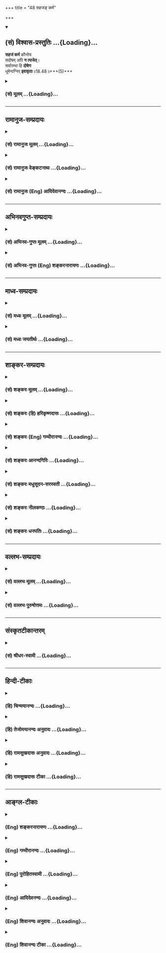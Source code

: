 +++
title = "48 सहजङ् कर्म"

+++
<div class="js_include" newlevelforh1="2" title="(सं) विश्वास-प्रस्तुतिः" unfilled url="/purANam_vaiShNavam/mahAbhAratam/06-bhIShma-parva/03-bhagavad-gItA-parva/saMskRtam/vishvAsa-prastutiH/18_moxa-saMnyAsa-yogaH/48_sahaja~N_karma.md">
<details open><summary><h2>(सं) विश्वास-प्रस्तुतिः ...{Loading}...</h2></summary>

**सहजं कर्म** कौन्तेय  
सदोषम् अपि **न त्यजेत्**।  
सर्वारम्भा हि **दोषेण**  
धूमेनाग्निर् **इवावृताः**॥18.48॥+++(5)+++
</details>
</div>
<div class="js_include collapsed" newlevelforh1="3" title="(सं) मूलम्" unfilled url="/purANam_vaiShNavam/mahAbhAratam/06-bhIShma-parva/03-bhagavad-gItA-parva/saMskRtam/mUlam/18_moxa-saMnyAsa-yogaH/48_sahaja~N_karma.md">
<details><summary><h3>(सं) मूलम् ...{Loading}...</h3></summary>

सहजं कर्म कौन्तेय सदोषमपि न त्यजेत्।  
सर्वारम्भा हि दोषेण धूमेनाग्निरिवावृताः।।18.48।।
</details>
</div>


_________________
## रामानुज-सम्प्रदायः
<div class="js_include collapsed" newlevelforh1="3" title="(सं) रामानुजः मूलम्" unfilled url="/purANam_vaiShNavam/mahAbhAratam/06-bhIShma-parva/03-bhagavad-gItA-parva/saMskRtam/rAmAnujaH/mUlam/18_moxa-saMnyAsa-yogaH/48_sahaja~N_karma.md">
<details><summary><h3>(सं) रामानुजः मूलम् ...{Loading}...</h3></summary>

।।18.48।। अतः सहजत्वेन सुकरम् अप्रमादं च **कर्म सदोषं** सदुःखम् **अपि न
त्यजेत्।** ज्ञानयोगयोग्यः अपि कर्मयोगम् एव कुर्वीत इत्यर्थः।
**सर्वारम्भाः** कर्मारम्भा ज्ञानारम्भाः च **हि दोषेण** दुःखेन **धूमेन
अग्निः इव आवृताः।** इयान् तु विशेषः कर्मयोगः सुकरः अप्रमादः च; ज्ञानयोगः
तद्विपरीतः इति।

</details>
</div>
<div class="js_include collapsed" newlevelforh1="3" title="(सं) रामानुजः वेङ्कटनाथः" unfilled url="/purANam_vaiShNavam/mahAbhAratam/06-bhIShma-parva/03-bhagavad-gItA-parva/saMskRtam/rAmAnujaH/venkaTanAthaH/18_moxa-saMnyAsa-yogaH/48_sahaja~N_karma.md">
<details><summary><h3>(सं) रामानुजः वेङ्कटनाथः ...{Loading}...</h3></summary>

  
  
।।18.48।। सहजत्वेन वासनानियतत्वादित्यर्थः। ततः कथं त्याज्यत्वाभावः
इत्यत्राऽऽहसुकरमिति। दोषशब्देन पापविवक्षा न युक्ता; विहिते तदयोगात् तथा
चन त्यजेत् इति न युक्तं; पापांशस्य सर्वैः परित्याज्यत्वात् अतः
कायक्लेशादिमात्रगर्भत्वमिह सदोषत्वमित्युच्यते। तावन्मात्रेऽप्यलसानां
त्याज्यताबुद्धिः स्यादित्यभिप्रायेणाऽऽहसदुःखमपीति। एतेन
कापिलमतान्वारोहेणसदोषमपि इत्यनुवाद इति व्याख्यान्तरं निरस्तम्। मुमुक्षोः
कथं शास्त्रीये श्रेयस्त्वेन चोक्ते क्षुद्रक्लेशासहत्वेन त्याज्यताबुद्धिः
अतः प्रसङ्गाभावात् प्रतिषेधो न युक्त इत्यत्राऽऽह -- ज्ञानयोगयोग्योऽपीति।
अपिशब्दोऽन्यस्य कैमुत्यज्ञापनार्थः। अक्लेशोपायदर्शने
स्वाधिकारमप्रतिसन्धाय तत्र प्रवृत्तिः स्यादिति ततो नियम्यत इत्यर्थः।
सदुःखत्वनिर्दुःखत्वलक्षणवैषम्यमन्वारुह्याप्रमादत्वादिभिर्नियम उक्तः। अथ
सदुःखत्वमपि द्वयोः समानमित्युच्यतेसर्वारम्भा हि इत्यर्धेन। कर्मारम्भाः
ज्ञानारम्भाश्चेत्यनेन सर्वशब्दस्यात्र
प्रकृतशास्त्रीयकात्स्न्र्यपरत्वमाह। दुःखसाम्ये सति किमन्यतरनियमेन कथं च
न तत्तस्य हेतुः इत्यत्राऽऽह -- इयानिति। कर्मारम्भेषु कायक्लेशमात्रं;
ज्ञानारम्भेषु त्वत्यासन्नत्वेऽपि कफोणिगूढायमानप्रत्यग्विषयान्वेषणेन
इन्द्रियमनोनियमनप्रयासो दुःखात्मक इति भावः।  
  

</details>
</div>
<div class="js_include collapsed" newlevelforh1="3" title="(सं) रामानुजः (Eng) आदिदेवानन्दः" unfilled url="/purANam_vaiShNavam/mahAbhAratam/06-bhIShma-parva/03-bhagavad-gItA-parva/saMskRtam/rAmAnujaH/english/AdidevAnandaH/18_moxa-saMnyAsa-yogaH/48_sahaja~N_karma.md">
<details><summary><h3>(सं) रामानुजः (Eng) आदिदेवानन्दः ...{Loading}...</h3></summary>

18.48 So, one should not relinish one's works, understanding that they
are natural, are easy to perform and not liable to negligence. Such
thoughts coupled with the idea that there are imperfections in them
should not lead you to abandon them. The meaning is that though one is
fit for Jnana Yoga, one should perform Karma Yoga only. All enterprises,
be they of Karma or Jnana, are indeed enveloped by imperfections, by
pain, as fire by smoke. But still there is this difference: Karma Yoga
is easy and does not involve negligence, but Jnana Yoga is contrary to
this.

</details>
</div>


_________________
## अभिनवगुप्त-सम्प्रदायः
<div class="js_include collapsed" newlevelforh1="3" title="(सं) अभिनव-गुप्तः मूलम्" unfilled url="/purANam_vaiShNavam/mahAbhAratam/06-bhIShma-parva/03-bhagavad-gItA-parva/saMskRtam/abhinava-guptaH/mUlam/18_moxa-saMnyAsa-yogaH/48_sahaja~N_karma.md">
<details><summary><h3>(सं) अभिनव-गुप्तः मूलम् ...{Loading}...</h3></summary>

।।18.41 -- 18.60।। एवमियता षण्णां प्रत्येकं त्रिस्वरूपत्वं धृत्यादीनां च
प्रतिपादितम्। तन्मध्यात् सात्त्विके राशौ वर्तमानो दैवीं संपदं प्राप्त इह
ज्ञाने योग्यः; त्वं च तथाविधः इत्यर्जुनः प्रोत्साहितः। अधुना तु इदमुच्यते
-- यदि तावदनया ज्ञानबुद्ध्या कर्मणि भवान् प्रवर्तते तदा
स्वधर्मप्रवृत्त्या विज्ञानपूततया च न कर्मसंबन्धस्तव। अथैतन्नानुमन्यसे;
तदवश्यं तव प्रवृत्त्या तावत् भाव्यम् जातेरेव तथाभावे स्थितत्वात्। यतः
सर्वः स्वभावनियतः +++(S;;N स्वस्वभावनियतः )+++ कुतश्चिद्दोषात्
तिरोहिततत्स्वभावः +++(S;;N -- हिततत्तत्स्वभावः )+++ कंचित्कालं भूत्वापि;
तत्तिरोधायकविगमे स्वभावं व्यक्त्यापन्नं लभत एव। तथाहि एवंविधो वर्णनां
स्वभावः। एवमवश्यंभाविन्यां प्रवृत्तौ ततः फलविभागिता भवेत्।। तदाह --
ब्राह्मणेत्यादि अवशोऽपि तत् इत्यन्तम्। ब्राह्मणादीनां
कर्मप्रविभागनिरूपणस्य स्वभावोऽश्यं नातिक्रामति,+++(S; ; N omit न and read
अतिक्रामति )+++ इति क्षत्रियस्वभावस्य भवतोऽनिच्छतोऽपि प्रकृतिः स्वभावाख्या
नियोक्तृताम् अव्यभिचारेण भजते। केवलं तया नियुक्तस्य पुण्यपापसंबन्धः। अतः
मदभिहितविज्ञानप्रमाणपुरःसरीकारेण कर्माण्यनुतिष्ठ। तथा सति बन्धो
निवर्त्स्यति। इत्यस्यार्थस्य परिकरघटनतात्पर्यं +++(S; ; N -- करबन्धघटन --
)+++ महावाक्यार्थस्य। अवान्तरवाक्यानां स्पष्टा ( ष्टोऽ ) र्थः। समासेन +++(S
omits समासेन )+++ ( श्लो. 50 ) संक्षेपेण। ज्ञानस्य; प्रागुक्तस्य। निष्ठां (
ष्ठा ) वाग्जालपरिहारेण निश्चितामाह। बुद्ध्या विशुद्धया इत्यादि सर्वमेतत्
व्याख्यातप्रायमिति न पुनरायस्यते,+++(N -- रारभ्यते )+++।

</details>
</div>
<div class="js_include collapsed" newlevelforh1="3" title="(सं) अभिनव-गुप्तः (Eng) शङ्करनारायणः" unfilled url="/purANam_vaiShNavam/mahAbhAratam/06-bhIShma-parva/03-bhagavad-gItA-parva/saMskRtam/abhinava-guptaH/english/shankaranArAyaNaH/18_moxa-saMnyAsa-yogaH/48_sahaja~N_karma.md">
<details><summary><h3>(सं) अभिनव-गुप्तः (Eng) शङ्करनारायणः ...{Loading}...</h3></summary>

18.48 See Comment under 18.60

</details>
</div>


_________________
## माध्व-सम्प्रदायः
<div class="js_include collapsed" newlevelforh1="3" title="(सं) मध्वः मूलम्" unfilled url="/purANam_vaiShNavam/mahAbhAratam/06-bhIShma-parva/03-bhagavad-gItA-parva/saMskRtam/madhvaH/mUlam/18_moxa-saMnyAsa-yogaH/48_sahaja~N_karma.md">
<details><summary><h3>(सं) मध्वः मूलम् ...{Loading}...</h3></summary>

।।18.48।। Sri Madhvacharya did not comment on this sloka.,

</details>
</div>
<div class="js_include collapsed" newlevelforh1="3" title="(सं) मध्वः जयतीर्थः" unfilled url="/purANam_vaiShNavam/mahAbhAratam/06-bhIShma-parva/03-bhagavad-gItA-parva/saMskRtam/madhvaH/jayatIrthaH/18_moxa-saMnyAsa-yogaH/48_sahaja~N_karma.md">
<details><summary><h3>(सं) मध्वः जयतीर्थः ...{Loading}...</h3></summary>

।।18.48।। Sri Jayatirtha did not comment on this sloka.

</details>
</div>


_________________
## शाङ्कर-सम्प्रदायः
<div class="js_include collapsed" newlevelforh1="3" title="(सं) शङ्करः मूलम्" unfilled url="/purANam_vaiShNavam/mahAbhAratam/06-bhIShma-parva/03-bhagavad-gItA-parva/saMskRtam/shankaraH/mUlam/18_moxa-saMnyAsa-yogaH/48_sahaja~N_karma.md">
<details><summary><h3>(सं) शङ्करः मूलम् ...{Loading}...</h3></summary>

।।18.48।। --,**सहजं** सह जन्मनैव उत्पन्नम्। किं तत् **कर्म कौन्तेय
सदोषमपि** त्रिगुणात्मकत्वात् **न त्यजेत्। सर्वारम्भाः** आरभ्यन्त इति
आरम्भाः; सर्वकर्माणि इत्येतत् प्रकरणात् ये केचित् आरम्भाः स्वधर्माः
परधर्माश्च; ते सर्वे **हि** यस्मात् -- त्रिगुणात्मकत्वम् अत्र हेतुः --
त्रिगुणात्मकत्वात् **दोषेण धूमेन** सहजेन **अग्निरिव; आवृताः।** सहजस्य
कर्मणः स्वधर्माख्यस्य परित्यागेन परधर्मानुष्ठानेऽपि दोषात् नैव मुच्यते
भयावहश्च परधर्मः। न च शक्यते अशेषतः त्यक्तुम् अज्ञेन कर्म यतः; तस्मात् न
त्यजेत् इत्यर्थः।। किम् अशेषतः त्यक्तुम् अशक्यं कर्म इति न त्यजेत् किं वा
सहजस्य कर्मणः त्यागे दोषो भवतीति किं च अतः यदि तावत् अशेषतः त्यक्तुम्
अशक्यम् इति न त्याज्यं सहजं कर्म; एवं तर्हि अशेषतः त्यागे गुण एव
स्यादिति सिद्धं भवति। सत्यम् एवम् अशेषतः त्याग एव न उपपद्यते इति चेत्;
किं नित्यप्रचलितात्मकः पुरुषः; यथा साङ्ख्यानां गुणाः किं वा क्रियैव
कारकम्; यथा बौद्धानां स्कन्धाः क्षणप्रध्वंसिनः उभयथापि कर्मणः अशेषतः
त्यागः न संभवति। अथ तृतीयोऽपि पक्षः -- यदा करोति तदा सक्रियं वस्तु। यदा
न करोति; तदा निष्क्रियं तदेव। तत्र एवं सति शक्यं कर्म अशेषतः त्यक्तुम्।
अयं तु अस्मिन् तृतीये पक्षे विशेषः -- न नित्यप्रचलितं वस्तु; नापि
क्रियैव कारकम्। किं तर्हि व्यवस्थिते द्रव्ये अविद्यमाना क्रिया
उत्पद्यते; विद्यमाना च विनश्यति। शुद्धं तत् द्रव्यं शक्तिमत् अवतिष्ठते।
इति एवम् आहुः काणादाः। तदेव च कारकम् इति। अस्मिन् पक्षे को दोषः इति।
अयमेव तु दोषः -- यतस्तु अभागवतं मतम् इदम्। कथं ज्ञायते यतः आह भगवान्
नासतो विद्यते भावः (गीता 2।16) इत्यादि। काणादानां हि असतः भावः; सतश्च
अभावः; इति इदं मतम् अभागवतम्। अभागवतमपि न्यायवच्चेत् को दोषः इति चेत्;
उच्यते -- दोषवत्तु इदम्; सर्वप्रमाणविरोधात्। कथम् यदि तावत् द्व्यणुकादि
द्रव्यं प्राक् उत्पत्तेः अत्यन्तमेव असत्; उत्पन्नं च स्थितं कञ्चित् कालं
पुनः अत्यन्तमेव असत्त्वम् आपद्यते; तथा च सति असदेव सत् जायते; सदेव
असत्त्वम्; आपद्यते; अभावः भावो भवति; भावश्च अभावो भवति तत्र अभावः
जायमानः प्राक् उत्पत्तेः शशविषाणकल्पः समवाय्यसमवायिनिमित्ताख्यं कारणम्
अपेक्ष्य जायते इति। न च एवम्; अभावः उत्पद्यते; कारणं च अपेक्षते इति
शक्यं वक्तुम्; असतां शशविषाणादीनाम् अदर्शनात्। भावात्मकाश्चेत् घटादयः
उत्पद्यमानाः; किञ्चित् अभिव्यक्तिमात्रेकारणम् अपेक्ष्य उत्पद्यन्ते इति
शक्यं प्रतिपत्तुम्। किं च; असतश्च सतश्च सद्भावे असद्भावे न क्वचित्
प्रमाणप्रमेयव्यवहारेषु विश्वासः कस्यचित् स्यात्; सत् सदेव असत् असदेव इति
निश्चयानुपपत्तेः। किं च; उत्पद्यते इति द्व्यणुकादेः द्रव्यस्य
स्वकारणसत्तासंबन्धम् आहुः। प्राक् उत्पत्तेश्च असत्; पश्चात्
कारणव्यापारम् अपेक्ष्य स्वकारणैः परमाणुभिः सत्तया च समवायलक्षणेन
संबन्धेन संबध्यते। संबद्धं सत् कारणसमवेतं सत् भवति। तत्र वक्तव्यं कथम्
असतः स्वं कारणं भवेत् संबन्धो वा केनचित् स्यात् न हि वन्ध्यापुत्रस्य
स्वं कारणं संबन्धो वा केनचित् प्रमाणतः कल्पयितुं शक्यते।। ननु नैवं
वैशेषिकैः अभावस्य संबन्धः कल्प्यते। द्व्यणुकादीनां हि द्रव्याणां
स्वकारणसमवायलक्षणः संबन्धः सतामेव उच्यते इति। न संबन्धात् प्राक्
सत्त्वानभ्युपगमात्। न हि वैशेषिकैः कुलालदण्डचक्रादिव्यापारात् प्राक्
घटादीनाम् अस्तित्वम् इष्यते। न च मृद एव घटाद्याकारप्राप्तिम् इच्छन्ति।
ततश्च असत एव संबन्धः पारिशेष्यात् इष्टो भवति।। ननु असतोऽपि समवायलक्षणः
संबन्धः न विरुद्धः। न वन्ध्यापुत्रादीनाम् अदर्शनात्। घटादेरेव
प्रागभावस्य स्वकारणसंबन्धो भवति न वन्ध्यापुत्रादेः; अभावस्य तुल्यत्वेऽपि
इति विशेषः अभावस्य वक्तव्यः। एकस्य अभावः; द्वयोः अभावः; सर्वस्य अभावः;
प्रागभावः; प्रध्वंसाभावः; इतरेतराभावः; अत्यन्ताभावः इति लक्षणतो न
केनचित् विशेषो दर्शयितुं शक्यः। असति च विशेषे घटस्य प्रागभावः एव
कुलालदिभिः घटभावम् आपद्यते संबध्यते च भावेन कपालाख्येन; संबद्धश्च
सर्वव्यवहारयोग्यश्च भवति; न तु घटस्यैव प्रध्वंसाभावः अभावत्वे सत्यपि;
इति प्रध्वंसाद्यभावानां न क्वचित् व्यवहारयोग्यत्वम्; प्रागभावस्यैव
द्व्यणुकादिद्रव्याख्यस्य उत्पत्त्यादिव्यवहारार्हत्वम्; इत्येतत्
असमञ्जसम् अभावत्वाविशेषात् अत्यन्तप्रध्वंसाभावयोरिव।। ननु नैव अस्माभिः
प्रागभावस्य भावापत्तिः उच्यते। भावस्यैव तर्हि भावापत्तिः यथा घटस्य
घटापत्तिः; पटस्य वा पटापत्तिः। एतदपि अभावस्य भावापत्तिवदेव
प्रमाणविरुद्धम्। साङ्ख्यस्यापि यः परिणामपक्षः सोऽपि
अपूर्वधर्मोत्पत्तिविनाशाङ्गीकरणात् वैशेषिकपक्षात् न विशिष्यते।
अभिव्यक्तितिरोभावाङ्गीकरणेऽपि अभिव्यक्तितिरोभावयोः
विद्यमानत्वाविद्यमानत्वनिरूपणे पूर्ववदेव प्रमाणविरोधः। एतेन कारणस्यैव
संस्थानम् उत्पत्त्यादि इत्येतदपि प्रत्युक्तम्।।  
  
पारिशेष्यात् सत् एकमेव वस्तु अविद्यया उत्पत्तिविनाशादिधर्मैः अनेकधा
नटवत् विकल्प्यते इति। इदं भागवतं मतम् उक्तम् नासतो विद्यते भावः (गीता
3।16) इत्यस्मिन् श्लोके; सत्प्रत्ययस्य अव्यभिचारात्; व्यभिचाराच्च
इतरेषामिति।।  
  
कथं तर्हि आत्मनः अविक्रियत्वे अशेषतः कर्मणः त्यागः न उपपद्यते इति यदि
वस्तुभूताः गुणाः; यदि वा अविद्याकल्पिताः; तद्धर्मः कर्म; तदा आत्मनि
अविद्याध्यारोपितमेव इति अविद्वान् न हि कश्चित् क्षणमपि अशेषतः त्यक्तुं
शक्नोति इति उक्तम्। विद्वांस्तु पुनः विद्यया अविद्यायां निवृत्तायां
शक्नोत्येव अशेषतः कर्म परित्यक्तुम्; अविद्याध्यारोपितस्य शेषानुपपत्तेः।
न हि तैमिरिकदृष्ट्या अध्यारोपितस्य द्विचन्द्रादेः तिमिरापगमेऽपि शेषः
अवतिष्ठते। एवं च सति इदं वचनम् उपपन्नम् सर्वकर्माणि मनसा (गीता 5।13)
इत्यादि; स्वे स्वे कर्मण्यभिरतः संसिद्धिं लभते नरः (गीता 18।45)
स्वकर्मणा तमभ्यर्च्य सिद्धिं विन्दति मानवः (गीता 18।46) इति च।। या कर्मजा
सिद्धिः उक्ता ज्ञाननिष्ठायोग्यतालक्षणा; तस्याः फलभूता नैष्कर्म्यसिद्धिः
ज्ञाननिष्ठालक्षणा च वक्तव्येति श्लोकः आरभ्यते --,

</details>
</div>
<div class="js_include collapsed" newlevelforh1="3" title="(सं) शङ्करः (हि) हरिकृष्णदासः" unfilled url="/purANam_vaiShNavam/mahAbhAratam/06-bhIShma-parva/03-bhagavad-gItA-parva/saMskRtam/shankaraH/hindI/harikRShNadAsaH/18_moxa-saMnyAsa-yogaH/48_sahaja~N_karma.md">
<details><summary><h3>(सं) शङ्करः (हि) हरिकृष्णदासः ...{Loading}...</h3></summary>

।।18.48।। उपर्युक्त श्लोकमें यह बात कही कि स्वभावनियत कर्मोंको करनेवाला
मनुष्य; विषमें जन्मे हुए कीड़ेकी भाँति पापको प्राप्त नहीं होता; तथा (
तीसरे अध्यायमें ) यह भी कहा है कि दूसरेका धर्म भयावह है और कोई भी
अज्ञानी बिना कर्म किये क्षणभर भी नहीं रह सकता। इसलिये --, जो जन्मके साथ
उत्पन्न हो उसका नाम सहज है। वह क्या है कर्म। हे कौन्तेय त्रिगुणमय होनेके
कारण जो दोषयुक्त है; ऐसे दोषयुक्त भी अपने सहजकर्मको नहीं छोड़ना चाहिये।
क्योंकि सभी आरम्भजो आरम्भ किये जाते हैं उनका नाम आरम्भ है; अतः यहाँ
प्रकरणके अनुसार सर्वारम्भका तात्पर्य समस्त कर्म है। सा स्वधर्म या
परधर्मरूप जो कुछ भी कर्म है; वे सभी तीनों गुणोंके कार्य हैं। अतः
त्रिगुणात्मक होनेके कारण; साथ जन्मे हुए धुएँसे अग्निकी भाँति दोषसे आवृत
हैं। अभिप्राय यह है कि स्वधर्म नामक सहजकर्मका परित्याग करनेसे और
परधर्मका ग्रहण करनेसे भी; दोषसे छुटकारा नहीं हो सकता और परधर्म भयावह भी
है तथा अज्ञानीद्वारा सम्पूर्ण कर्मोंका पूर्णतया त्याग होना सम्भव भी नहीं
है सुतरां सहजकर्मको नहीं छोड़ना चाहिये। ( यहाँ यह विचार करना चाहिये कि )
क्या कर्मोंका अशेषतः त्याग होना असम्भव है; इसलिये उनका त्याग नहीं करना
चाहिये; अथवा सहज कर्मका त्याग करनेमें दोष है इसलिये पू₀ -- इसमें क्या
सिद्ध होगा उ₀ -- यदि यह बात हो कि अशेषतः त्याग होना अशक्य है; इसलिये
सहजकर्मोंका त्याग नहीं करना चाहिये; तब तो यही सिद्ध होगा कि कर्मोंका
अशेषतः त्याग करनेमें गुण ही है। पू₀ -- यह ठीक है; परंतु यदि कर्मोंका
पूर्णतया त्याग हो ही नहीं सकता ( तो फिर गुणदोषकी बात ही क्या है ) उ₀ --
तो क्या साङ्ख्यवादियोंके गुणोंकी भाँति आत्मा सदा चलनस्वभाववाला है अथवा
बौद्धमतावलम्बियोंके प्रतिक्षणमें नष्ट होनेवाले ( रूप; वेदना; विज्ञान;
संज्ञा और संस्काररूप ) पञ्च स्कन्धोंकी भाँति क्रिया ही कारक है इन दोनों
ही प्रकारोंसे कर्मोंका अशेषतः त्याग नहीं हो सकता। हाँ; तीसरा एक पक्ष और
भी है कि जब आत्मा कर्म करता है तब तो वह सक्रिय होता है और जब कर्म नहीं
करता; तब वही निष्क्रिय होता है; ऐसा मान लेनेसे कर्मोंका अशेषतः त्याग भी
हो सकता है। इस तीसरे पक्षमें यह विशेषता है; कि न तो आत्मा नित्य
चलनस्वभाववाला माना गया है; और न क्रियाको ही कारक माना गया है; तो फिर
क्या है; कि अपने स्वरूपमें स्थित द्रव्यमें ही अविद्यमान क्रिया उत्पन्न
हो जाती है और विद्यमान क्रियाका नाश हो जाता है शुद्ध द्रव्य; क्रियाकी
शक्तिसे युक्त होकर स्थित रहता है और वही कारक है। इस प्रकार
वैशेषिकमतावलम्बी कहते हैं। पू₀ -- इस पक्षमें क्या दोष है उ₀ -- इसमें
प्रधान दोष तो यही है कि यह मत भगवान्को मान्य नहीं है। पू₀ -- यह कैसे
जाना जाता है। उ₀ -- इसीलिये कि भगवान् तो असत् वस्तुका कभी भाव नहीं होता
इत्यादि वचन कहते हैं और वैशेषिकमतवादी असत्का भाव और सत्का अभाव मानते
हैं। पू₀ -- भगवान्का मत न होनेपर भी यदि न्याययुक्त हो तो इसमें क्या दोष
है उ₀ -- बतलाते हैं ( सुनो ) सब प्रमाणोंसे इस मतका विरोध होनेके कारण भी
यह मत दोषयुक्त है। पू₀ -- किस प्रकार उ₀ -- यदि यह माना जाय कि द्व्यणुक
आदि द्रव्य उत्पत्तिसे पहले अत्यन्त असत् हुए ही उत्पन्न हो जाते हैं और
किञ्चित् काल स्थित रहकर फिर अत्यन्त ही असत् भावको प्राप्त हो जाते हैं;
तब तो यही मानना हुआ कि असत् ही सत् हो जाता है अर्थात् अभाव भाव हो जाता
है और भाव अभाव हो जाता है। अर्थात् ( यह मानना हुआ कि ) उत्पन्न होनेवाला
अभाव; उत्पत्तिसे पहले शश -- श्रृङ्गकी भाँति सर्वथा असत् होता हुआ ही;
समवायि; असमवायि और निमित्त नामक तीन कारणोंकी सहायतासे उत्पन्न होता है।
परंतु अभाव इस प्रकार उत्पन्न होता है अथवा कारणकी अपेक्षा रखता है -- यह
कहना नहीं बनता क्योंकि खरगोशके सींग आदि असत् वस्तुओंमें ऐसा नहीं देखा
जाता। हाँ; यदि यह माना जाय कि उत्पन्न होनेवाले घटादि भावरूप हैं और वे
अभिव्यक्तिके किसी कारणकी सहायतासे उत्पन्न होते हैं; तो यह माना जा सकता
है। तथा असत्का सत् और सत्का असत् होना मान लेनेपर तो किसीका
प्रमाणप्रमेयव्यवहारमें कहीं विश्वास ही नहीं रहेगा क्योंकि ऐसा मान लेनेसे
फिर यह निश्चय नहीं होगा कि सत् सत् ही है और असत् असत् ही है। इसके सिवा
वे उत्पन्न होता है इस वाक्यसे द्व्यणुक आदि द्रव्यका अपने कारण और सत्तासे
सम्बन्ध होना बतलाते हैं अर्थात् उत्पत्तिसे पहले कार्य असत् होता है; फिर
अपने कारणके व्यापारकी अपेक्षासे,( सहायतासे ) अपने कारणरूप परमाणुओंसे और
सत्तासे समवायरूप सम्बन्धके द्वारा संगठित हो जाता है और संगठित होकर
कारणसे मिलकर सत् हो जाता है। इसपर उनको बतलाना चाहिये कि असत्का कारण सत्
कैसे हो सकता है और असत्का किसीके साथ सम्बन्ध भी कैसे हो सकता है क्योंकि
वन्ध्यापुत्रकी सत्ता; उसका किसी सत् पदार्थके साथ सम्बन्ध अथवा उसका कारण;
किसीके भी द्वारा प्रमाणपूर्वक सिद्ध नहीं किया जा सकता। पू₀ --
वैशेषिकमतवादी अभावका सम्बन्ध नहीं मानते। वे तो भावरूप द्व्यणुक आदि
द्रव्योंका ही अपने कारणके साथ समवायरूप सम्बन्ध बतलाते हैं। उ₀ -- यह बात
नहीं है क्योंकि ( उनके मतमें ) कार्यकारणका सम्बन्ध होनेसे पहले कार्यकी
सत्ता नहीं मानी गयी। अर्थात् वैशेषिकमतावलम्बी कुम्हार और दण्डचक्र आदिकी
क्रिया आरम्भ होनेसे पहले घट आदिका अस्तित्व नहीं मानते और यह भी नहीं
मानते कि मिट्टीको ही घटादिके आकारकी प्राप्ति हुई है। इसलिये अन्तमें
असत्का ही सम्बन्ध मानना सिद्ध होता है। पू₀ -- असत्का भी समवायरूप सम्बन्ध
होना विरुद्ध नहीं है। उ₀ -- यह कहना ठीक नहीं क्योंकि वन्ध्यापुत्र आदिका
किसीके साथ सम्बन्ध नहीं देखा जाता। अभावकी समानता होनेपर भी यदि कहो कि
घटादिके प्रागभावका ही अपने कारणके साथ सम्बन्ध होता है; वन्ध्यापुत्रादिके
अभावका नहीं; तो इनके अभावोंका भेद बतलाना चाहिये। एकका अभाव; दोका अभाव;
सबका अभाव; प्रागभाव; प्रध्वंसाभाव; अन्योन्याभाव; अत्यन्ताभाव इन
लक्षणोंसे कोई भी अभावकी विशेषता नहीं दिखला सकता। फिर किसी प्रकारकी
विशेषता न होते हुए भी यह कहना कि घटका प्रागभाव ही कुम्हार आदिके द्वारा
घटभावको प्राप्त होता है तथा उसका कपालनामक अपने कारणरूप भावसे सम्बन्ध
होता है और वह सब व्यवहारके योग्य भी होता है। परंतु उसी घटका जो
प्रध्वंसाभाव है; वह अभावत्वमें समान होनेपर भी सम्बन्धित नहीं होता। इस
तरह प्रध्वंसादि अभावोंको किसी भी अवस्थामें व्यवहारके योग्य न मानना और
केवल द्व्यणुक आदि द्रव्यनामक प्रागभावको ही उत्पत्ति आदि व्यवहारके योग्य
मानना; असमञ्जसरूप ही है क्योंकि अत्यन्ताभाव और प्रध्वंसाभावके समान ही
प्रागभावका भी अभावत्व है; उसमें कोई विशेषता नहीं है। पू₀ -- हमने
प्रागभावका भावरूप होना नहीं बतलाया है। उ₀ -- तब तो तुमने भावका ही भावरूप
हो जाना कहा है; जैसे घटका घटरूप हो जाना वस्त्रका वस्त्ररूप हो जाना परंतु
यह भी अभावके भावरूप होनेकी भाँति ही प्रमाणविरुद्ध है।
साङ्ख्यमतावलम्बियोंका जो परिणामवाद है; उसमें अपूर्व धर्मकी उत्पत्ति और
विनाश स्वीकार किया जानेके कारण; वह भी ( इस विषयमें ) वैशेषिकमतसे कुछ
विशेषता नहीं रखता। अभिव्यक्ति ( प्रकट होना ) और तिरोभाव ( छिप जाना )
स्वीकार करनेसे भी; अभिव्यक्ति और तिरोभावकी विद्यमानता और अविद्यमानताका
निरूपण करनेमें; पहलेकी भाँति ही प्रमाणसे विरोध होगा। इस विवेचनसे कारणका
कार्यरूपमें स्थित होना ही उत्पत्ति आदि हैं ऐसा निरूपण करनेवाले मतका भी
खण्डन हो जाता है। इन सब मतोंका खण्डन हो जानेपर अन्तमें यही सिद्ध होता है
कि एक ही सत्य तत्त्व ( आत्मा ) अविद्याद्वारा नटकी भाँति उत्पत्ति; विनाश
आदि धर्मोंसे अनेक रूपमें कल्पित होता है। यही भगवान्का अभिप्राय नासतो
विद्यते भावः इस श्लोकमें बतलाया गया है क्योंकि सत्प्रत्ययका व्यभिचार
नहीं होता और अन्य ( असत् ) प्रत्ययोंका व्यभिचार होता है ( अतः सत् ही
एकमात्र तत्त्व है )। पू₀ -- यदि ( भगवान्के मतमें ) आत्मा निर्विकार है तो
( वे ) यह कैसे कहते हैं कि अशेषतः कर्मोंका त्याग नहीं हो सकता उ₀ --
शरीरइन्द्रियादिरूप गुण चाहे सत्य वस्तु हों; चाहे अविद्याकल्पित हों; जब
कर्म उन्हींका धर्म है; तब आत्मामें तो वह अविद्याध्यारोपित ही है। इस कारण
कोई भी अज्ञानी अशेषतः कर्मोंका त्याग क्षणभर भी नहीं कर सकता यह कहा गया
है। परंतु विद्याद्वारा अविद्या निवृत्त हो जानेपर ज्ञानी तो कर्मोंका
अशेषतः त्याग कर ही सकता है क्योंकि अविद्या नष्ट होनेके उपरान्त;
अविद्यासे अध्यारोपित वस्तुका अंश बाकी नहीं रह सकता। ( यह प्रत्यक्ष ही है
कि ) तिमिररोगसे विकृत हुई दृष्टिद्वारा अध्यारोपित दो चन्द्रमा आदिका कुछ
भी अंश; तिमिररोग नष्ट हो जानेपर; शेष नहीं रहता। सुतरां सब कर्मोंको मनसे
छोड़कर इत्यादि कथन ठीक ही हैं। तथा अपनेअपने कर्मोंमें लगे हुए मनुष्य
संसिद्धिको प्राप्त होते हैं मनुष्य अपने कर्मोंसे उसकी पूजा करके सिद्धि
प्राप्त करता है -- ये कथन भी ठीक हैं।

</details>
</div>
<div class="js_include collapsed" newlevelforh1="3" title="(सं) शङ्करः (Eng) गम्भीरानन्दः" unfilled url="/purANam_vaiShNavam/mahAbhAratam/06-bhIShma-parva/03-bhagavad-gItA-parva/saMskRtam/shankaraH/english/gambhIrAnandaH/18_moxa-saMnyAsa-yogaH/48_sahaja~N_karma.md">
<details><summary><h3>(सं) शङ्करः (Eng) गम्भीरानन्दः ...{Loading}...</h3></summary>

18.48 Kaunteya, O son of Kunti; na tyajet, one should not give
up;-what;-the karma, duty; sahajam, to which one is born, which devolves
from the very birth; api, even though; it be sadosam, faulty, consisting
as it is of the three gunas. Hi, for; sarva-arambhah, all undertakings
(-whatever are begun are arambhah, i.e. 'all actions', according to the
context-), being constituted by the three gunas (-here, the fact of
being constituted by the three gunas is the cause-); are avrtah,
surrounded; dosena, with evil; iva, as;; agnih, fire; is dhumena, with
smoke, which comes into being concurrently. One does not get freed from
evil by giving up the duty to which one is born-called one's own duty-,
even though (he may be) fulfilling somody else's duty. Another's duty,
too, is fraught with fear. The meaning is: Since action cannot be
totally given up by an unelightened person, therefore he should not
relinish it. Opponent: Well, is it that one should not abandon action
because it cannot be given up completely, or is it because evil \[Evil
resulting from discarding daily obligatory duties.\] follows from the
giving up of the duty to which one is born; Counter-objection: What
follows from this; Opponent: If it be that the duty to which one is born
should not be renounced because it is impossible to relinish it totally,
then the conclusion that can be arrived at is that complete renunciation
(of duty) is surely meritorious! Counter-objection: Truly so. But, may
it not be that total relinishment is itself an impossibility; Is a
person ever-changeful like the gunas of the Sankhyas, or is it that
action itself is the agent, as it is in the case of the momentary five
\[Rupa (from), vedana (feeling), vijnana (momentary consciousness),
sanjna (notion), samskara (mental impressions)-these have only momentary
existence. In their case there can be no distinction between action and
agent, simply due to the fact of their being momentary.\] forms of
mundane consciousness propounded by the Buddhists; In either case there
can be no complete renunciation of action. Then there is also a third
standpoint (as held by the Vaisesikas): When a thing acts it is active,
and inactive when that very thing does not act. If this be the case
here, it is possible to entirely give up actions. But the speciality of
the third point of view is that a thing is not ever-changing, nor is
action itself the agent. What then; A nonexistent action originates in
an existing thing, and an existing action gets destroyed. The
thing-in-itself continues to exist along with its power (to act), and
that itself is the agent. This is what the followers of Kanada say.
\[Their view is that agentship consists in 'possessing the power to
act', not in being the substratum of action.\] What is wrong with this
point of view. Vedantin: The defect indeed lies in this that, this veiw
is not in accord with the Lord's view. Objection: How is this known;
Vedantin: Since the Lord as said, 'Of the unreal there is no being৷৷.,'
etc. (2.16). The view of the followers of Kanada is, indeed, this that
the non-existent becomes existent, and the existent becomes nonexistent.
Objection: What defect can there be if it be that this view, even though
not the view of the Lord, yet conforms to reason; Vedantin: The answer
is: This is surely faulty since it contradicts all valid evidence.
Objection: How; Vedantin: As to this, if things like a dvyanuka (dyad of
two anus, atoms) be absolutely nonexistent before origination, and after
origination continue for a little while, and again become absolutely
non-existent, then, in that acase, the existent which was verily
nonexistent comes into being, \[Here Ast. adds, 'sadeva asattvam
apadyate, that which is verily existent becomes nonexistent'.-Tr.\] a
non-entity becomes an entity, and an entity becomes a non-entity! If
this be the view, then the non-enity that is to take birth is comparable
to the horns of a hare before it is born, and it comes into being with
the help of what are called material (inherent), non-mateial
(non-inherent) and efficient causes. But it cannot be said that
nonexistence has origination in this way, or that it depends on some
cause, since this is not seen in the case of nonexistent things like
horns of a hare, etc. If such things as pot etc. which are being
produced be of the nature of (potentially) existing things, then it can
be accepted that they originate by depending on some cause which merely
manifests them. \[According to Vedanta, before origination a thing, e.g.
a pot, remains latent in its material cause, clay for instance, with its
name and form unexpressed, and it depends on other causes for the
manifestation of name and form.\] Moreover, if the nonexistent becomes
existent, and the existent becomes non-existent, then nobody will have
any faith while dealing with any of the means of valid knowledge objects
of such knowledge, because the conviction will be lacking that the
existent is existent and the nonexistent is nonexistent! Further, when
they speak of origination, they (the Viasesikas) hold that such a thing
as a dvyanuka (dyad) comes to have relationship with its own (material)
causes (the two atoms) and existence, and that it is nonexistent before
origination; but later on, depending on the operation of its own causes,
it becomes connected with its own causes, viz the atoms, as also with
existence, through the inherent (or inseparable) relationship called
samavaya. After becoming connected, it becomes an existent thing by its
inherent relationship with its causes. \[The effect (dyad) has inherent
relationship with existence after its material causes (the two atoms)
come into association.\] It has to be stated in this regard as to how
the nonexistent can have an existent as its cuase, or have relationship
with anything. For nobody can establish through any valid means of
knowledge that a son of a barren woman can have any existence or
relationship or cause. Vaisesika: Is it not that relationship of a
non-existent thing is not at all established by the Vaisesikas; Indeed,
what is said by them is that only existent entities like dvyanuka etc.
have the relationship in the form of samavaya with their own causes.
Vedantin: No, for it is not admitted (by them) that anything has
existence before the (samavaya) relationship (occurs). It is surely not
held by the Vaisesikas that a pot etc. have any existence before the
potter, (his) stick, wheel, etc. start functioning. Nor do they admit
that clay itself takes the shape of a pot etc. As a result, it has to be
admitted (by them) as the last aternative that nonexistence itself has
some relationship! Vaisesika: Well, it is not contradictory even for a
nonexistent thing to have the relationship in the form of inherence.
Vedantin: No, because this is not seen in the case of a son of a barren
woman etc. If the antecedent nonexistence (prag-abhava) of the pot etc.
alone comes into a relationship with its own (material) cause, but not
so the nonexistence of the son of a barren woman etc. though as
nonexistence both are the same, then the distinction between the (two)
nonexistences has to be explained. Through such descriptions ( of
abhava, nonexistence) as nonexistence of one, nonexistence of two,
nonexistence of all, antecedent nonexistence, nonexistence after
destruction, mutual nonexistence and absolute non-existence, nobody can
show any distinction (as regards nonexistence itself)! There being no
distinction, (therefore, to say that:) 'it is only the "antecedent
nonexistence" of the pot which takes the form of the pot through the
(action of) the potter and others, and comes into a relationship with
the existing pot-halves which are its own (material) causes and becomes
fit for all empirical processes \[Such as production, destruction,
etc.\] but the "nonexistence after destruction" of that very pot does
not do so, though it, too, is nonexistence. Hence, the "nonexistence
after destruction", etc. \[Etc. stands for 'mutual nonexistence
(anyonya-abhava)' and 'absolute nonexistence (atyanta-abhava)'.\] are
not fit for any empirical processes, whereas only the "antecedent
nonexistence" of things called dvyanuka etc. is fit for such empirical
processes as origination etc.'-all this is incongruous, since as
nonexistence it is indistinguishable, as are 'absolute nonexistence' and
'nonexistence after destruction'. Vaisesika: Well, it is not at all said
by us that the 'antecedent nonexistence' becomes existent. Vedantin: In
that case, the existent itself becomes existent , as for instance, a
pot's becoming a pot, or a cloth's becoming a cloth. This, too, like
nonexistence becoming existent, goes against valid evidence. Even the
theory of transformation held by the Sankhyas does not differ from the
standpoint of the Vaisesikas, since they believe in the origination of
some new attribute \[i.e. in the origination of a transformation that
did not exist before.\] and its destruction. Even if manifestation and
disappearance of anything be accepted, yet there will be contradiction
with valid means of knowledge as before in the explanation of existence
or nonexistence of manifestation and disappearance. Hery is also refuted
the idea that origination etc. (of an effect) are merely particular
states of its cuase. As thelast alternative, it is only the one entity
called Existence that is imagined variously through ignorance to be
possessed of the states of origination, destruction, etc. like an actor
(on a stage). This veiw of the Lord has been stated in the verse, 'Of
the unreal there is no being৷৷.' (2.16). For, the idea of existence is
constant, while the others are inconstant. Objection: If the Self be
immutable, then how does the 'renunciation of all actions' become
illogical; Vedantin: If the adjuncts (i.e. body and organs) be real or
imagined through ignorance, in either case, action, which is their
attribute, is surely superimposed on the Self through ignorance. From
this point of view it has been said that an unenlightened person is
incapable of totally renouncing actions even for a moment (cf. 3.5). The
enlightened person, on the other hand, can indeed totally renounce
actions when ignorance has been dispelled through Illumination; for it
is illogical that there can (then) remain any trace of what has been
superimposed through ignorance. Indeed, no trace remains of the two
moons, etc. superimposed by the vision affected by (the disease called)
Timira when the desease is cured. This being so, the utterance, 'having
given up all actions mentally' (5.13), etc. as also, 'Being devoted to
his own duty' (45) and 'A human being achieves 'success by adoring Him
through his own duties (46), becomes justifiable. What was verily spoken
of as the success arising from Karma (-yoga), characterized as the
fitness for steadfastness in Knowledge,-the fruit of that (fitness),
characterized as 'steadfastness in Knowledge' consisting in the
perfection in the form of the state of one (i.e. a monk) free from
duties, has to be stated. Hence the (following) verse is begun:

</details>
</div>
<div class="js_include collapsed" newlevelforh1="3" title="(सं) शङ्करः आनन्दगिरिः" unfilled url="/purANam_vaiShNavam/mahAbhAratam/06-bhIShma-parva/03-bhagavad-gItA-parva/saMskRtam/shankaraH/AnandagiriH/18_moxa-saMnyAsa-yogaH/48_sahaja~N_karma.md">
<details><summary><h3>(सं) शङ्करः आनन्दगिरिः ...{Loading}...</h3></summary>

।।18.48।। इतश्च विहितं कर्म दोषवदपि कर्तव्यं
प्रकारान्तरासंभवादित्युक्तानुवादपूर्वकं कथयति -- **स्वभावेत्यादिना।**
नहि कृमिर्विषजो विषनिमित्तं मरणं प्रतिपद्यते तथायऽमधिकृतः पुरुषो दोषवदपि
विहितं कर्म कुर्वन्पापं नाप्नोतीत्युक्तमित्यर्थः। तर्हि दोषरहितमेव
भिक्षाटनादि सर्वैरनुष्ठीयतामतो न पापप्राप्त्याशङ्केत्याशङ्क्याह --
**परेति।** उक्तमित्यनुवर्तते। तर्हि पापप्राप्तिशङ्कां
परिहर्तुमकर्मनिष्ठत्वमेव सर्वेषां स्यादित्याशङ्क्य
ज्ञानाभावान्नैवमित्याह -- **अनात्मज्ञ इति।** पूर्ववदत्रापि संबन्धः।
प्रकारान्तरासंभवकृतं फलमाह -- **अतइति।** सह जायत इति सहजं स्वभावनियतं
नित्यं कर्म तद्विहितत्वान्निर्दोषमपि हिंसात्मकतया सदोषमित्यत्र हेतुमाह
-- **त्रिगुणेति।** सत्त्वादिगुणत्रयारब्धतया हिंसादिदोषवदपि कर्म
विहितमत्याज्यमित्यर्थः। कर्मणां दोषवत्त्वं प्रपञ्चयति -- **सर्वेति।**
आरम्भशब्दस्य कर्मव्युत्पत्त्या स्वपरसर्वकर्मार्थत्वे कर्मणां प्रकृतत्वं
हेतुमाह -- **प्रकरणादिति।** दोषेणेत्यादि व्याचष्टे -- **ये केचिदिति।**
ते सर्वे दोषेणावृता इति संबन्धः। सर्वकर्मणां दोषावृतत्वे हिशब्दोपात्तं
यस्मादित्युक्तं हेतुमेवाभिनयति -- **त्रिगुणात्मकत्वमिति।** स्वभावनियतस्य
कर्मणो दोषवत्त्वात्तत्त्यागद्वारा परधर्ममातिष्ठमानस्यापि नैव
दोषाद्विमोकः संभवति। न च परधर्मोऽनुष्ठातुं शक्यते भयावहत्वान्नच तर्हि
कर्मणोऽशेषतोऽननुष्ठानमेवाज्ञस्याशेषकर्मत्यागायोगादतः सहजं कर्म सदोषमपि न
त्याज्यमिति वाक्यार्थमाह -- **सहजस्येति।** सहजं कर्म सदोषमपि न
त्यजेदित्यत्र विचारमवतारयति -- **किमिति।** नहि कश्चिदिति न्यायादिति
शेषः। दोषो विहितनित्यत्यागे प्रत्यवायः। संदिग्धस्य प्रयोजनस्य
विचार्यत्वादुक्ते संदेहे प्रयोजनं पृच्छति -- **किञ्चात इति।**
तत्राद्यमनूद्य फलं दर्शयति -- **यदीति।** अशक्यार्थानुष्ठानस्य गुणत्वेन
प्रसिद्धत्वात्प्रसिद्धं हि महोदधिमगस्त्यस्य चुलुकीकृत्य पिबतो गुणवत्त्वं
तदाह -- **एवं तर्हीति।** अशेषकर्मत्यागस्य गुणवत्त्वेऽपि प्रागुक्तन्यायेन
तदयोगात्तस्याशक्यानुष्ठानतेति शङ्कते -- **सत्यमिति।** चोद्यमेव
विवृण्वन्नाद्यं,विभजते -- **किमिति।** सत्त्वादिगुणवदात्मनो
नित्यप्रचलितत्वेनाशेषतस्तेन न कर्म त्यक्तुं शक्यं नापि
रूपविज्ञानवेदनासंज्ञासंस्कारसंज्ञानां क्षणध्वंसिनां स्कन्धानामिव
क्रियाकारकभेदाभावात्कारकस्यैवात्मनः क्रियात्वमित्युक्ते
कर्माशेषतस्त्यक्तुं शक्यमुभयत्रापि स्वभावभङ्गादित्याह -- **उभयथेति।**
पक्षद्वयानुरोधेनाशेषकर्मत्यागायोगे वैशेषिकश्चोदयति -- **अथेति।**
कदाचिदात्मा सक्रियो निष्क्रियश्च कदाचिदिति स्थिते फलितमाह --
**तत्रेति।** उक्तमेव पक्षं पूर्वोक्तपक्षद्वयाद्विशेषदर्शनेन विशदयति --
**अयं त्विति।** आगमापायित्वे क्रियायास्तद्वतो द्रव्यस्य कथं
स्थायितेत्याशङ्क्याह -- **शुद्धमिति।** क्रियाशक्तिमत्त्वेऽपि
क्रियावत्त्वाभावे कथं कारकत्वं क्रियां कुर्वत् कारणं
कारकमित्यभ्युपगमादित्याशङ्क्याह -- **तदेवेति।** क्रियाशक्तिमदेव कारकं न
क्रियाधिकरणं परस्पराश्रयादित्यर्थः। वैशेषिकपक्षे दोषाभावादस्ति सर्वैः
स्वीकार्यतेत्युपसंहरति -- **इत्यस्मिन्निति।** भगवन्मतानुसारित्वाभावादस्य
पक्षस्य त्याज्यतेति दूषयति -- **अयमेवेति।**
भगवन्मताननुसारित्वमस्याप्रामाणिकमिति शङ्कते -- **कथमिति।**
भगवद्वचनमुदाहरन् परपक्षस्य तदनुगुणत्वाभावमाह -- **यत इति।** परेषामपि
मतमेतदनुगुणमेव किं न स्यादित्याशङ्क्याह -- **काणादानां हीति।**
भगवन्मतानुगुणत्वाभावेऽपि न्यायानुगुणत्वेन दोषरहितं काणादानां
मतमुपादेयमेव तर्हि काणादमतविरोधादुपेक्ष्यते भगवन्मतमिति शङ्कते --
**अभागवतत्वेऽपीति।** न्यायवत्त्वमसिद्धमिति दूषयति -- **उच्यत इति।**
सर्वप्रमाणानुसारिणो मतस्य न तद्विरोधितेत्याक्षिपति -- **कथमिति।**
वैशेषिकमतस्य सर्वप्रमाणविरोधं प्रकटयन्नादौ तन्मतमनुवदति -- **यदीति।**
असतो जन्म सतश्च नाश इति स्थिते फलितमाह -- **तथाचेति।** उक्तमेव वाक्यं
व्याकरोति -- **अभाव इति।** सदेवासत्त्वमापद्यत इत्युक्तं व्याचष्टे --
**भावश्चेति।** इति मतमिति शेषः। तत्रैवाभ्युपगमान्तरमाह -- **तत्रेति।**
प्रकृतं मतं सप्तम्यर्थः। इत्यभ्युपगम्यत इति शेषः। परकीयमभ्युपगमं दूषयति
-- **नचेति।** एवमिति परपरिभाषानुसारेणेत्यर्थः।
अदर्शनादुत्पत्तेरपेक्षायाश्चेति शेषः। कथं तर्हि त्वन्मतेऽपि घटादीनां
कारणापेक्षाणामुत्पत्तिर्न हि भावानां कारणापेक्षोत्पत्तिर्वा युक्तेति
तत्राह -- **भावेति।** घटादीनामस्मत्पक्षे प्रागपि कारणात्मना
सतामेवाव्यक्तनामरूपाणामभिव्यक्तिसामग्रीमपेक्ष्य पृथगभिव्यक्तिसंभवान्न
किंचिदनवद्यमित्यर्थः। असत्कार्यवादे दोषान्तरमाह -- **किञ्चेति।** परमते
मानमेयव्यवहारे क्वचिदपि विश्वासो न कस्यचिदित्यत्र हेतुमाह --
**सत्सदेवेति।** नहि सत्तथैवेति निश्चितं तस्यैव
पुनरसत्त्वप्राप्तेरिष्टत्वान्न चासत्तथैवेति निश्चयस्तस्यैव
सत्त्वप्राप्तेरुपगमादतो यन्मानेन सदसद्वा निर्णीतं तत्तथेति
विश्वासाभावान्मानवैफल्यमित्यर्थः। इतश्चासत्कार्यवादो न युक्तिमानित्याह
-- **किञ्चेति।** तदेव हेत्वन्तरं स्फोरयितुं परमतमनुवदति -- **उत्पद्यत**
**इतीति।** परकीयं वचनमेव व्याचष्टे -- **प्रागिति।** संबद्धं सदित्यनेन
कारणसंबन्धे सति कार्यस्य सत्तासंबन्धो भवतीत्युक्तं तदेव स्फुटयति --
**कारणेति।** परमतमेवमनुभाष्य दूषयति -- **तत्रेति।** कार्यस्यासतोऽपि
कारणं संभवति तस्य च कार्येण संबन्धः सिध्यतीत्याशङ्क्याह -- **नहीति।**
असत्त्वादेवासतः संबन्धाभावे कारणस्य सतोऽपि न तेन संबन्धोऽनुमातुं शक्यते
सदसतोः संबन्धासंभवादित्यर्थः।
कार्यस्यात्यन्तासत्त्वानभ्युपगमात्कारणसंबन्धः स्यादिति शङ्कते --
**नन्विति।** सतामेव द्व्यणुकादीनां कारणसंबन्धं शङ्कितं दूषयति -- **न
संबन्धादिति।** अनभ्युपगममेव विशदयति -- **नहीति।** सदेव कारणं
कार्याकारमापद्य कार्यव्यवहारं निर्वहतीत्यभ्युपगमान्नास्ति
संबन्धानुपपत्तिरित्याशङ्क्यापराद्धान्तान्मैवमित्याह -- **नचेति।**
कार्यस्य कारणसंबन्धात्पूर्वं सत्त्वाभावे परिशेषसिद्धमर्थं दर्शयति --
**ततश्चेति।** तत्र चानुपपत्तिरुक्तेति शेषः। संबन्धिनोः
सदसतोरेवासंयोगेऽपि समवायः सदसतोः संभवेदिति तस्य
नित्यत्वादन्यतरसंबन्धाभावेऽपि स्थितेरावश्यकत्वादिति शङ्कते --
**नन्विति।** सदसतोर्मिथः संबन्धस्यादृष्टत्वान्नेति निराचष्टे -- **न
वन्ध्येति।**
घटादिप्रागभावस्यात्यन्ताभावत्वाभावाद्वन्ध्यापुत्रादिविलक्षणतया
स्वकारणसंबन्धः सिध्यतीत्याशङ्क्याह -- **घटादेरिति।**
उभयत्राभावस्वभावाविशेषेऽपि कस्यचित्कारणसंबन्धो नेतरस्येति विशेषे
हेत्वभावान्न प्रागभावस्य कारणसंबन्धः संभवतीत्यर्थः। घटादिप्रागभावस्य
सप्रतियोगिकत्वं वन्ध्यापुत्रादेर्नैवमिति विशेषमाशङ्क्य दूषयति --
**एकस्येति।** प्रागभावस्यैवप्रध्वंसाभावादेरपि सप्रतियोगिकत्वाविशेषे
स्वकारणेन संबन्धाविशेषः स्यादित्यर्थः।
प्रागभावप्रध्वंसाभावयोर्विशेषाभावे फलितमाह -- **असति चेति।** कपालशब्दो
घटकारणीभूतमृदवयवविषयः; सर्वो व्यवहारो घटाश्रितो जन्मनाशादिव्यवहारः।
प्रध्वंसाभावस्तु घटस्यैवाभावत्वे सत्यपि न घटत्वमापद्यते नापि कारणेन
संबध्यते न चोत्पत्त्यादिव्यवहारयोग्यो भवतीत्येतदयुक्तं प्रागभावेनास्य
विशेषाभावादित्याह -- **नत्विति।** असमञ्जसमित्यनेनेतिशब्दः संबध्यते।
असमञ्जसान्तरमाह -- **प्रध्वंसादीति।**
अन्योन्याभावात्यन्ताभावावादिपदार्थौ। क्वचिदिति देशकालयोर्ग्रहणं;
व्यवहारो जन्मादिरेव;
प्रागभावो,नोत्पत्त्यादिव्यवहारयोग्योऽभावत्वात्प्रध्वंसादिवदित्यर्थः।
प्रागभावस्य घटाभावानभ्युपगमादनुमानं सिद्धसाधनमिति शङ्कते -- **नन्विति।**
अभावस्य भावापत्त्यनभ्युपगमे भावस्यैव भावापत्तिरित्यनिष्टं स्यादिति
दूषयति -- **भावस्यैवेति।** तस्य तदापत्तेरयोग्यत्वे दृष्टान्तमाह --
**यथेति।** अभावस्य भावापत्तिरनिष्टेति दार्ष्टान्तिकं स्पष्टयति --
**एतदपीति।** आरम्भवादोक्तं दोषं परिणामवादेऽपि संचारयति --
**साङ्ख्यस्येति।** धर्मः परिणामः। असतोऽपूर्वपरिणामस्योत्पत्तेः सतश्च
पूर्वपरिणामस्य नाशादसदसदेव सच्च सदेवेति व्यवस्थात्रापि दुर्घटेत्यर्थः।
ननु कार्यं कारणात्मना प्रागपि सदेवाव्यक्तं कारकव्यापाराद्व्यज्यते तेन
व्यक्त्यव्यक्त्योर्जन्मनाशव्यवहारान्मतान्तराद्विशेषसिद्धिस्तत्राह --
**अभिव्यक्तीति।** कारकव्यापारात्प्रागनभिव्यक्तिवदभिव्यक्तेः
सत्त्वमसत्त्वं वा सत्त्वे कारकव्यापारवैयर्थ्यात्तद्विषयप्रमाणविरोधो
द्वितीये पक्षान्तरवदत्यन्तासतस्तन्निर्वर्त्यत्वायोगे स एव दोषः
कारकव्यापारादूर्ध्वं व्यक्तिवदव्यक्तेरपि सत्त्वे स एव दोषोऽसत्त्वेपि
सतोऽसत्त्वानङ्गीकारान्मानमेयव्यवहारे न क्वापि विश्वासः
सत्सदेवासदसदेवेत्यनिर्धारणादित्यर्थः। साङ्ख्यपक्षप्रतिक्षेपन्यायेन
पक्षान्तरमपि प्रतिक्षिप्तमित्याह -- **एतेनेति।** कारणस्यैव
कार्यरूपापत्तिरुत्पत्तिस्तस्यैव तद्रूपत्यागेन स्वरूपापत्तिर्नाश
इत्येतदपि न पूर्वरूपे स्थिते नष्टे च परस्य पररूपापत्तेरनुपपत्तेः; न च
प्राप्तं रूपं स्थितेन नष्टेन वा त्यक्तुं शक्यमित्यर्थः। आरम्भवादे
परिणामवादेषु चोत्पत्त्यादिव्यवहारानुपपत्तौ परिशेषायातं दर्शयति --
**पारिशैष्यादिति।** एकस्यानेकविधविकल्पानुपपत्तिमाशङ्क्याह --
**अविद्ययेति।** अस्यापि मतस्य भगवन्मतानुरोधित्वाभावादविशिष्टा
त्याज्यतेत्याशङ्क्याह -- **इतीदमिति।** उक्तमेव भगवन्मतं विशदयति --
**सत्प्रत्ययस्येति।** सदेकमेव वस्तु स्यादिति शेषः। इतरेषां
विकारप्रत्ययानां रजतादिधीवदर्थव्यभिचारादविद्यया तदेव सद्वस्त्वनेकधा
विकल्प्यत इत्याह -- **व्यभिचाराच्चेति।** इति मतं श्लोके दर्शितमिति
संबन्धः। आत्मनश्चेदविक्रियत्वं भगवतेष्टं तर्हि सर्वकर्मपरित्यागोपपत्तेः
सहजस्यापि कर्मणस्त्यागसिद्धिरिति शङ्कते -- **कथमिति।** किं
कार्यकारणात्मनां गुणानामकल्पितानां कल्पितानां वा कर्म धर्मत्वेनेष्टं
द्विधापि निःशेषकर्मत्यागो विदुषोऽविदुषो वा नाद्य इत्याह --
**यदीत्यादिना।** अविद्यारोपितमेव गुणशब्दितकार्यकारणारोपद्वारा कर्मेति
शेषः। द्वितीयं प्रत्याह -- **विद्वांस्त्विति।** आरोपशेषवशाद्विदुषोऽपि
नाशेषकर्मत्यागसिद्धिरित्याशङ्क्याह -- **अविद्येति।** तामेवानुपपत्तिं
दृष्टान्तेन स्पष्टयति -- **नहीति।** विदुषोऽशेषकर्मत्यागे पाञ्चमिकमपि
वचोऽनुकूलमित्याह -- **एवंचेति।** अविदुषः सर्वकर्मत्यागायोगे च
प्रकृताध्यायस्थमेव वाक्यमनुगुणमित्याह -- **स्वे स्व इति।** वाक्यान्तरमपि
तत्रैवार्थे युक्तार्थमित्याह -- **स्वकर्मणेति।**

</details>
</div>
<div class="js_include collapsed" newlevelforh1="3" title="(सं) शङ्करः मधुसूदन-सरस्वती" unfilled url="/purANam_vaiShNavam/mahAbhAratam/06-bhIShma-parva/03-bhagavad-gItA-parva/saMskRtam/shankaraH/madhusUdana-sarasvatI/18_moxa-saMnyAsa-yogaH/48_sahaja~N_karma.md">
<details><summary><h3>(सं) शङ्करः मधुसूदन-सरस्वती ...{Loading}...</h3></summary>

।।18.48।। यस्मादेवं विहितहिंसादेर्न प्रत्यवायहेतुत्वं परधर्मश्च भयावहः
सामान्यदोषेण च सर्वकर्माणि दुष्टानि तस्मादज्ञो वर्णाश्रमाभिमानी --
सहजमिति। हे कौन्तेय; सहजं स्वभावजं कर्म सदोषमपि विहितहिंसायुक्तमपि
ज्योतिष्टोमयुद्धादि न त्यजेदन्तःकरणशुद्धेः प्राग्भवानन्यो वा।
नह्यनात्मज्ञः कश्चित्क्षणमपि कर्माण्यकृत्वा स्थातुं शक्नोति। नच
परधर्माननुतिष्ठन्नपि दोषान्मुच्यते। सर्वारम्भाः स्वधर्माः परधर्माश्च
सर्वे हि यस्माद्दोषेण त्रिगुणात्मकत्वेन सामान्येनावृता व्याप्ताः सदोषा
एव। तथाच प्राग्व्याख्यातंपरिणामतापसंस्कारैर्गुणवृत्तिविरोधाच्च दुःखमेव
सर्वं विवेकिनः इति। तस्मादगत्यानात्मज्ञः कर्माणि कुर्वन्विषजकृमिरिव विषं
सहजं कर्म युद्धादि त्रिगुणात्मकत्वेन सामान्येन बन्धुवधादिनिमित्तत्वेन
विशेषेण च सदोषमपि न त्यजेत्। सर्वकर्मत्यागासमर्थत्वात्
सर्वकर्मत्यागसमर्थस्तु शुद्धान्तःकरणस्त्यजेदेवेत्यभिप्रायः।

</details>
</div>
<div class="js_include collapsed" newlevelforh1="3" title="(सं) शङ्करः नीलकण्ठः" unfilled url="/purANam_vaiShNavam/mahAbhAratam/06-bhIShma-parva/03-bhagavad-gItA-parva/saMskRtam/shankaraH/nIlakaNThaH/18_moxa-saMnyAsa-yogaH/48_sahaja~N_karma.md">
<details><summary><h3>(सं) शङ्करः नीलकण्ठः ...{Loading}...</h3></summary>

।।18.48।। किं च सहजं स्वाभाविकं क्षात्रं कर्म सदोषं हिंसामिश्रमपि न
त्यजेत्। हि यस्मात्सर्वारम्भाः सर्वाणि कर्माणि दोषेण हिंसादिना आवृता एव।
यस्माच्च परधर्मो भयावहस्तस्मात्स्वकर्म न त्यजेदित्यर्थः।

</details>
</div>
<div class="js_include collapsed" newlevelforh1="3" title="(सं) शङ्करः धनपतिः" unfilled url="/purANam_vaiShNavam/mahAbhAratam/06-bhIShma-parva/03-bhagavad-gItA-parva/saMskRtam/shankaraH/dhanapatiH/18_moxa-saMnyAsa-yogaH/48_sahaja~N_karma.md">
<details><summary><h3>(सं) शङ्करः धनपतिः ...{Loading}...</h3></summary>

।।18.48।। अतः सहजं जन्मनैवोत्पन्नं स्वभावजं कर्म न त्यजेत्। कुन्तीपुत्रेण
क्षत्रियवरेण त्वया युद्धे अपलायनादि सहजं कर्म न त्याज्यमिति संबोधनाशयः।
दोषवत्सहजमपि कर्म परित्यज्य निर्दोषमन्यदीयं कर्म कुतो
नाश्रयणीयमित्याशङ्क्य दोषरहितस्य कर्मणएवाभावदित्याह -- सर्वारम्भा हि
यस्मादारभ्यन्त इत्यारम्भाः सर्वकर्माणि त्रिगुणात्मकत्वात्सहजेन
धूमेनाग्निरिवावृताः व्याप्ताः सदोषा इत्यर्थः। तथाच सहजस्य स्वधर्माख्यस्य
कर्मणः परित्यागेन परधर्मानुष्ठानेऽपि सर्वकर्मणां
दोषवत्त्वाद्दोषान्नैवमुच्यते। भयावहश्च परधर्मः। नच शक्यतेऽज्ञेनाशेषतः
कर्म त्युक्तं यतस्तस्मान्न त्यजेदित्यर्थः।

</details>
</div>


_________________
## वल्लभ-सम्प्रदायः
<div class="js_include collapsed" newlevelforh1="3" title="(सं) वल्लभः मूलम्" unfilled url="/purANam_vaiShNavam/mahAbhAratam/06-bhIShma-parva/03-bhagavad-gItA-parva/saMskRtam/vallabhaH/mUlam/18_moxa-saMnyAsa-yogaH/48_sahaja~N_karma.md">
<details><summary><h3>(सं) वल्लभः मूलम् ...{Loading}...</h3></summary>

।।18.48।। यदि पुनः साङ्ख्यदृष्ट्या स्वधर्मे हिंसालक्षणं दोषं मत्वा
परधर्मं श्रेयांसं मन्यसे तर्हि परधर्मेऽपि सदोषत्वं तुल्यमेव भवतीत्यतः
कर्मनिष्ठैव ज्यायसीति पूर्वोक्तं स्मारयति -- सहजमिति। भगवता वर्णोद्भावेन
सहैव सृष्टम्मुखबाहूरुपादेभ्यः पुरुषस्याश्रमैः सह इति भागवतात् \[11।5।2\]
सहजं कर्म सदोषमपि न त्यजेत्। ज्ञानित्वेऽपि कर्मकरणं श्रेयः लोकसङ्ग्रहस्य
सिद्धत्वात्। यद्वा दोषपदं दुःखवचनम्; तथा च सर्वस्य ज्ञानस्य कर्मणो
वाऽऽरम्भाः पूर्वं दुःखेनावृताः हीत्युक्तम्। यतःयत्तदग्रे विषमिव
परिणामेऽमृतोपोमं \[18।37\] इति। तत्र दृष्टान्तः -- धूमेनावृतः
पूर्वमग्निरिवान्ते प्रकाश एवेति तथेति।

</details>
</div>
<div class="js_include collapsed" newlevelforh1="3" title="(सं) वल्लभः पुरुषोत्तमः" unfilled url="/purANam_vaiShNavam/mahAbhAratam/06-bhIShma-parva/03-bhagavad-gItA-parva/saMskRtam/vallabhaH/puruShottamaH/18_moxa-saMnyAsa-yogaH/48_sahaja~N_karma.md">
<details><summary><h3>(सं) वल्लभः पुरुषोत्तमः ...{Loading}...</h3></summary>

  
  
।।18.48।। यतो विगुणोऽपि भगवद्धर्मः श्रेष्ठः; अतो भगवत्कर्म न
त्याज्यमित्याह -- सहजमिति। हे कौन्तेय स्त्रीत्वदोषसाहित्येऽपि
भक्तगुणानुगृहीत सहजं स्वाभाविकं भगवत्क्रीडेच्छया सह जातं कर्म सदोषमपि
लौकिकमपि पुरुषं स्वस्मिन् प्रवृत्तिं न त्यजेत्। अतः सर्वथा सिद्धिप्रापकं
कुर्यादेवेत्यर्थः। कुतो न त्यजेदित्यत आह -- सर्वेति। हि निश्चयेन
सर्वारम्भाः धूमेन अग्निरिव दोषेण मत्सम्बन्धाभावरूपेण आवृताः; अतस्तानि
स्वदोषेणैव त्यागं कारयन्ति यथा धूमावृतोऽग्निरार्द्रेन्धनं नाग्नितां
सम्पादयति; धूमावृतत्वान्न सुखसेव्यो भवति; निर्धूमस्तु
तद्विपरीतत्वात्तथात्वं करोति; एवं मत्कर्माऽपि निर्दोषत्वान्न त्यजेदिति
भावः।  
  

</details>
</div>


_________________
## संस्कृतटीकान्तरम्
<div class="js_include collapsed" newlevelforh1="3" title="(सं) श्रीधर-स्वामी" unfilled url="/purANam_vaiShNavam/mahAbhAratam/06-bhIShma-parva/03-bhagavad-gItA-parva/saMskRtam/shrIdhara-svAmI/18_moxa-saMnyAsa-yogaH/48_sahaja~N_karma.md">
<details><summary><h3>(सं) श्रीधर-स्वामी ...{Loading}...</h3></summary>

।।18.48।। यदि पुनः साङ्ख्यदृष्ट्या स्वधर्मे हिंसालक्षणं दोषं मत्वा परधर्मं
श्रेष्ठं मन्यसे तर्हि सदोषत्वं परधर्मेऽपि तुल्यमित्याशयेनाह **--
सहजमिति।** सहजं स्वभावविहितं कर्म सदोषमपि न त्यजेत्। हि यस्मात्
सर्वेऽप्यारम्भा दृष्टादृष्टार्थानि सर्वाण्यपि कर्माणि दोषेण केनचिदावृता
व्याप्ता एव। यथा सहजेन धूमेनाग्निरावृतस्तद्वत्। अतो यथाग्नेर्धूमरूपं
दोषमपाकृत्य प्रताप एव तमःशीतादिनिवृत्तये सेव्यते तथा कर्मणोऽपि दोषांशं
विहाय गुणांश एव सत्त्वशुद्धये सेव्यत इत्यर्थः।

</details>
</div>


_________________
## हिन्दी-टीकाः
<div class="js_include collapsed" newlevelforh1="3" title="(हि) चिन्मयानन्दः" unfilled url="/purANam_vaiShNavam/mahAbhAratam/06-bhIShma-parva/03-bhagavad-gItA-parva/hindI/chinmayAnandaH/18_moxa-saMnyAsa-yogaH/48_sahaja~N_karma.md">
<details><summary><h3>(हि) चिन्मयानन्दः ...{Loading}...</h3></summary>

।।18.48।। स्वभाव (वर्ण) और स्वधर्म (आश्रम) का इतना वर्णन करने के पश्चात्
भगवान् श्रीकृष्ण विचाराधीन सिद्धांत के एक अत्यन्त सूक्ष्म पक्ष का विवेचन
करते हैं। उनका उपदेश सामान्य है; जिसकी उपादेयता सार्वभौमिक एवं
सार्वकालिक है। भगवान् का यह उपदेश है कि सहज कर्म के सदोष होने पर भी उसका
त्याग नहीं करना चाहिए। शीघ्रता में केवल सतही दृष्टि से इस श्लोक का अध्ययन
करने पर कोई भी पाठक इसे आध्यात्मिकता नहीं मानेगा। परन्तु ध्यानपूर्वक
अध्ययन करने पर; सहज शब्द से इस श्लोक की गुत्थी सुलझ जाती है। सहज शब्द का
अर्थ है जन्म के साथ। प्रत्येक व्यक्ति का जन्म अपनी पूर्वार्जित वासनाओं
के साथ ही होता है। अत सहज कर्म से तात्पर्य उन वासनाओं से है जिनके साथ
मनुष्य का जन्म होता है। भगवान् श्रीकृष्ण का यह कथन है कि उन कर्मों को
नहीं त्यागना चाहिए; जो मनुष्य की सहज अर्थात् स्वाभाविक वासनाओं से
प्रेरित होते हैं; परन्तु उन्होंने यह नहीं कहा कि जिस दूषित वातावरण में
मनुष्य का जन्म होता है उस वातावरण के दोषयुक्त कमर्ों को उसे करना
चाहिए। दो प्रकार की शक्तियां हमारे कर्मों को प्रेरित और नियमित; सीमित और
निश्चित करती हैं (1) आन्तरिक मानसिक स्वभाविक से उत्पन्न होने वाली
प्रवृत्तियाँ; तथा (2) बाह्य वातावरण तथा विषयों से उत्पन्न होने वाली
नयेनये प्रलोभन। मनुष्य को अपनी स्वाभाविक वासनाओं के सदोष होने पर भी उनका
अनुसरण करना चाहिए; परन्तु उसी समय; उसमें बाह्य प्रलोभनों का त्याग करने
का साहस और क्षमता होनी चाहिए। जिन संस्कारों के साथ हमारा जन्म हुआ है;
उसके अनुसार हमको कर्म करने चाहिए। परन्तु स्मरण रहे कि ये कर्म निरहंकार
और निस्वार्थ भाव से ही किये जाने चाहिए। बाह्य जगत् के प्रलोभन हमारे
प्रलोभन को दूषित नहीं कर सकें; इसकी हमें सावधानी रखनी चाहिए। इस तथ्य पर
भगवान् श्रीकृष्ण विशेष बल देते हैं। गीता के अनुसार; मनुष्य परिस्थितियों
का स्वामी है; दास नहीं। जिस मात्रा में मनुष्य अपने स्वामित्व को
दृढ़तापूर्वक व्यक्त कर पायेगा; उसी मात्रा में उसका विकास संभव होगा। क्या
सभी कर्म दोष से आवृत नहीं हैं भगवान् श्रीकृष्ण का युक्तिवाद यह है कि जब
सभी कर्म दोषयुक्त हैं; तो स्वकर्म का त्याग कर परधर्म का आचरण क्यों करना
चाहिए यह सर्वथा अनुपयुक्त है। दूसरी बात यह है कि अहंकारपूर्वक कर्म करने
पर ही वे बन्धन कारक होते हैं; अन्यथा नहीं। अत साधक को निरहंकार भाव से
सहज कर्म का पालन करना चाहिए। इस तथ्य को यहाँ आरम्भ शब्द से इंगित किया
गया है। इसके पूर्व; हम आरम्भ शब्द का वास्तविक अर्थ देख चुके हैं कि
कर्तृत्वाभिमान रहितकर्म। कर्तृत्व का अभिमान ही वासनाओं को उत्पन्न करके
कर्म को दोषयुक्त बना देता है। अज्ञान अवस्था में यह दोष अपरिहार्य है; जैसे
अग्नि के साथ धूम्र। परन्तु यदि चूल्हे को बाहर खुले वातावरण में रखा जाये;
तो धुंआ नष्ट हो जाता है और अग्नि प्रज्वलित हो उठती है। इसी प्रकार; ईश्वर
का स्मरण करके निरहंकार भाव से जगत् कर्म करने पर अहंकार के अभाव में
वासनाओं का आवरण नष्ट होकर स्वयं का शुद्ध चैतन्य स्वरूप स्पष्ट अनुभव होता
है। सहज कर्म के पालन का फल क्या है सुनो

</details>
</div>
<div class="js_include collapsed" newlevelforh1="3" title="(हि) तेजोमयानन्दः अनुवादः" unfilled url="/purANam_vaiShNavam/mahAbhAratam/06-bhIShma-parva/03-bhagavad-gItA-parva/hindI/tejomayAnandaH/anuvAdaH/18_moxa-saMnyAsa-yogaH/48_sahaja~N_karma.md">
<details><summary><h3>(हि) तेजोमयानन्दः अनुवादः ...{Loading}...</h3></summary>

।।18.48।। हे कौन्तेय ! दोषयुक्त होने पर भी सहज कर्म को नहीं त्यागना
चाहिए; क्योंकि सभी कर्म दोष से आवृत होते है, जैसे धुयें से अग्नि।।

</details>
</div>
<div class="js_include collapsed" newlevelforh1="3" title="(हि) रामसुखदासः अनुवादः" unfilled url="/purANam_vaiShNavam/mahAbhAratam/06-bhIShma-parva/03-bhagavad-gItA-parva/hindI/rAmasukhadAsaH/anuvAdaH/18_moxa-saMnyAsa-yogaH/48_sahaja~N_karma.md">
<details><summary><h3>(हि) रामसुखदासः अनुवादः ...{Loading}...</h3></summary>

।।18.48।। हे कुन्तीनन्दन ! दोषयुक्त होनेपर भी सहज कर्मका त्याग नहीं करना
चाहिये; क्योंकि सम्पूर्ण कर्म धुएँसे अग्निकी तरह किसी-न-किसी दोषसे युक्त
हैं।

</details>
</div>
<div class="js_include collapsed" newlevelforh1="3" title="(हि) रामसुखदासः टीका" unfilled url="/purANam_vaiShNavam/mahAbhAratam/06-bhIShma-parva/03-bhagavad-gItA-parva/hindI/rAmasukhadAsaH/TIkA/18_moxa-saMnyAsa-yogaH/48_sahaja~N_karma.md">
<details><summary><h3>(हि) रामसुखदासः टीका ...{Loading}...</h3></summary>

।।18.48।।***व्याख्या --***  \[पूर्वश्लोकमें यह कहा गया कि स्वभावके
अनुसार शास्त्रोंने जो कर्म नियत किये हैं; उन कर्मोंको करता हुआ मनुष्य
पापको प्राप्त नहीं होता। इससे सिद्ध होता है कि स्वभावनियत कर्मोंमें भी
पापक्रिया होती है। अगर पापक्रिया न होती तो पापको प्राप्त नहीं होता यह
कहना नहीं बनता। अतः यहाँ भगवान् कहते हैं कि जो सहज कर्म हैं; उनमें कोई
दोष भी आ जाय तो भी उनका त्याग नहीं करना चाहिये क्योंकि सबकेसब कर्म
धुएँसे अग्निकी तरह दोषसे आवृत हैं। \]**सहजं कर्म कौन्तेय सदोषमपि न
त्यजेत् --** स्वभावनियतकर्म सहजकर्म कहलाते हैं जैसे -- ब्राह्मणके शम; दम
आदि क्षत्रियके शौर्य; तेज आदि वैश्यके कृषि; गौरक्ष्य आदि और शूद्रके
सेवाकर्म -- ये सभी सहजकर्म हैं। जन्मके बाद शास्त्रोंने पूर्वके गुण और
कर्मोंके अनुसार जिस वर्णके लिये जिन कर्मोंकी आज्ञा दी है; वे शास्त्रनियत
कर्म भी सहजकर्म कहलाते हैं जैसे ब्राह्मणके लिये यज्ञ करना और कराना;
पढ़ना और पढ़ाना आदि क्षत्रियके लिये यज्ञ करना; दान करना आदि वैश्यके लिये
यज्ञ करना आदि और शूद्रके लिये सेवा। सहज कर्ममें ये दोष हैं --,(1)
परमात्मा और परमात्माका अंश -- ये दोनों ही स्व हैं तथा प्रकृति और
प्रकृतिका कार्य शरीर आदि -- ये दोनों ही पर हैं। परन्तु परमात्माका अंश
स्वयं प्रकृतिके वश होकर परतन्त्र हो जाता है अर्थात् क्रियामात्र
प्रकृतिमें होती है और उस क्रियाको यह अपनेमें मान लेता है तो परतन्त्र हो
जाता है। यह प्रकृतिके परतन्त्र होना ही महान् दोष है।  
  
(2) प्रत्येक कर्ममें कुछनकुछ आनुषङ्गिक अनिवार्य हिंसा आदि दोष होते ही
हैं।  
  
(3) कोई भी कर्म किया जाय; वह कर्म किसीके अनुकूल और किसीके प्रतिकूल होता
ही है। किसीके प्रतिकूल होना भी दोष है।  
  
(4) प्रमाद आदि दोषोंके कारण कर्मके करनेमें कमी रह जाना अथवा करनेकी
विधिमें भूल हो जाना भी दोष है। अपने सहजकर्ममें दोष भी हो; तो भी उसको नहीं
छोड़ना चाहिये। इसका तात्पर्य है कि जैसे ब्राह्मणके कर्म जितने सौम्य हैं;
उतने ब्राह्मणेतर वर्णोंके कर्म सौम्य नहीं हैं। परन्तु सौम्य न होनेपर भी
वे कर्म दोषी नहीं,माने जाते अर्थात् ब्राह्मणके सहज कर्मोंकी अपेक्षा
क्षत्रिय; वैश्य आदिके सहज कर्मोंमें गुणोंकी कमी होनेपर भी उस कमीका दोष
नहीं लगता और अनिवार्य हिंसा आदि भी नहीं लगते; प्रत्युत उनका पालन करनेसे
लाभ होता है। कारण कि वे कर्म उनके स्वभावके अनुकूल होनेसे करनेमें सुगम
हैं और शास्त्रविहित हैं। ब्राह्मणके लिये भिक्षा बतायी गयी है। देखनेमें
भिक्षा निर्दोष दीखती है; पर उसमें भी दोष आ जाते हैं। जैसे किसी गृहस्थके
घरपर कोई भिक्षुक खड़ा है और उसी समय दूसरा भिक्षुक वहाँ आ जाता है तो
गृहस्थको भार लगता है। भिक्षुकोंमें परस्पर ईर्ष्या होनेकी सम्भावना रहती
है। भिक्षा देनेवालेके घरमें पूरी तैयारी नहीं है तो उसको भी दुःख होता है।
यदि कोई गृहस्थ भिक्षा देना नहीं चाहता और उसके घरपर भिक्षुक चला जाय तो
उसको बड़ा कष्ट होता है। अगर वह भिक्षा देता है तो खर्चा होता है और नहीं
देता है तो भिक्षुक निराश होकर चला जाता है। इससे उस गृहस्थको पाप लगता है
और बेचारा उसमें फँस जाता है। इस प्रकार यद्यपि भिक्षामें भी दोष होते हैं;
तथापि ब्राह्मणको उसे छोड़ना नहीं चाहिये। क्षत्रियके लिये न्याययुक्त युद्ध
प्राप्त हो जाय तो उसको करनेसे क्षत्रियको पाप नहीं लगता। यद्यपि युद्धरूप
कर्ममें दोष हैं क्योंकि उसमें मनुष्योंको मारना पड़ता है; तथापि
क्षत्रियके लिये सहज और शास्त्रविहित होनेसे दोष नहीं लगता। ऐसे ही वैश्यके
लिये खेती करना बताया गया है। खेती करनेमें बहुतसे जन्तुओंकी हिंसा होती
है। परन्तु वैश्यके लिये सहज और शास्त्रविहित होनेसे हिंसाका इतना दोष नहीं
लगता। इसलिये सहज कर्मोंको छोड़ना नहीं चाहिये। सहज कर्मोंको करनेमें दोष
(पाप) नहीं लगता -- यह बात ठीक है परन्तु इन साधारण सहज कर्मोंसे मुक्ति
कैसे हो जायगी वास्तवमें मुक्ति होनेमें सहज कर्म बाधक नहीं हैं। कामना;
आसक्ति; स्वार्थ; अभिमान आदिसे ही बन्धन होता है और पाप भी इन कामना आदिके
कारणसे ही होते हैं। इसलिये मनुष्यको निष्कामभावपूर्वक भगवत्प्रीत्यर्थ सहज
कर्मोंको करना चाहिये; तभी बन्धन छूटेगा।  
  
**सर्वारम्भा हि दोषेण धूमेनाग्निरिवावृताः --** जितने भी कर्म हैं; वे
सबकेसब सदोष ही हैं जैसे -- आग सुलगायी जाय तो आरम्भमें धुआँ होता ही है।
कर्म करनेमें देश; काल; घटना; परिस्थिति आदिकी परतन्त्रता और दूसरोंकी
प्रतिकूलता भी दोष है; परन्तु स्वभावके अनुसार शास्त्रोंने आज्ञा दी है। उस
आज्ञाके अनुसार निष्कामभावपूर्वक कर्म करता हुआ मनुष्य पापका भागी नहीं
होता। इसीसे भगवान् अर्जुनसे मानो यह कह रहे हैं कि भैया तू जिस युद्धरूप
क्रियाको घोर कर्म मान रहा है; वह तेरा धर्म है क्योंकि न्यायसे प्राप्त
हुए युद्धको करना क्षत्रियोंका धर्म है; इसके सिवाय क्षत्रियके लिये दूसरा
कोई श्रेयका साधन नहीं है (गीता 2। 31)।  
  
***सम्बन्ध --***  अब भगवान् साङ्ख्ययोगका प्रकरण आरम्भ करते हुए पहले
साङ्ख्ययोगके अधिकारीका वर्णन करते हैं।

</details>
</div>


_________________
## आङ्ग्ल-टीकाः
<div class="js_include collapsed" newlevelforh1="3" title="(Eng) शङ्करनारायणः" unfilled url="/purANam_vaiShNavam/mahAbhAratam/06-bhIShma-parva/03-bhagavad-gItA-parva/english/shankaranArAyaNaH/18_moxa-saMnyAsa-yogaH/48_sahaja~N_karma.md">
<details><summary><h3>(Eng) शङ्करनारायणः ...{Loading}...</h3></summary>

18.48. O son of Kunti ! One should not give up the nature-born duty,
even if it is (appears to be) defective. For, all beginnings are
enveloped by harm just as the fire by smoke.

</details>
</div>
<div class="js_include collapsed" newlevelforh1="3" title="(Eng) गम्भीरानन्दः" unfilled url="/purANam_vaiShNavam/mahAbhAratam/06-bhIShma-parva/03-bhagavad-gItA-parva/english/gambhIrAnandaH/18_moxa-saMnyAsa-yogaH/48_sahaja~N_karma.md">
<details><summary><h3>(Eng) गम्भीरानन्दः ...{Loading}...</h3></summary>

18.48 O son of Kunti, one should not give up the duty to which one is
born, even though it be faulty. For all undertakings are surrounded with
evil, as fire is with smoke.

</details>
</div>
<div class="js_include collapsed" newlevelforh1="3" title="(Eng) पुरोहितस्वामी" unfilled url="/purANam_vaiShNavam/mahAbhAratam/06-bhIShma-parva/03-bhagavad-gItA-parva/english/purohitasvAmI/18_moxa-saMnyAsa-yogaH/48_sahaja~N_karma.md">
<details><summary><h3>(Eng) पुरोहितस्वामी ...{Loading}...</h3></summary>

18.48 The duty that of itself falls to one's lot should not be
abandoned, though it may have its defects. All acts are marred by
defects, as fire is obscured by smoke.

</details>
</div>
<div class="js_include collapsed" newlevelforh1="3" title="(Eng) आदिदेवनन्दः" unfilled url="/purANam_vaiShNavam/mahAbhAratam/06-bhIShma-parva/03-bhagavad-gItA-parva/english/AdidevanandaH/18_moxa-saMnyAsa-yogaH/48_sahaja~N_karma.md">
<details><summary><h3>(Eng) आदिदेवनन्दः ...{Loading}...</h3></summary>

18.48 One should not relinish one's works, O Arjuna, though it may be
imperfect; for, all enterprises are enveloped by imperfections as fire
by smoke.

</details>
</div>
<div class="js_include collapsed" newlevelforh1="3" title="(Eng) शिवानन्दः अनुवादः" unfilled url="/purANam_vaiShNavam/mahAbhAratam/06-bhIShma-parva/03-bhagavad-gItA-parva/english/shivAnandaH/anuvAdaH/18_moxa-saMnyAsa-yogaH/48_sahaja~N_karma.md">
<details><summary><h3>(Eng) शिवानन्दः अनुवादः ...{Loading}...</h3></summary>

18.48 One should not abandon, O Arjuna, the duty to which one is born,
though faulty; for, all undertakings are enveloped by evil, as fire by
smoke.

</details>
</div>
<div class="js_include collapsed" newlevelforh1="3" title="(Eng) शिवानन्दः टीका" unfilled url="/purANam_vaiShNavam/mahAbhAratam/06-bhIShma-parva/03-bhagavad-gItA-parva/english/shivAnandaH/TIkA/18_moxa-saMnyAsa-yogaH/48_sahaja~N_karma.md">
<details><summary><h3>(Eng) शिवानन्दः टीका ...{Loading}...</h3></summary>

18.48 सहजम् which is born; कर्म action; कौन्तेय O Kaunteya; सदोषम् with
fault; अपि even; न not; त्यजेत् (one) should abandon; सर्वारम्भाः all
undertakings; हि for; दोषेण by evil; धूमेन by smoke; अग्निः fire; इव
like; आवृताः are enveloped.Commentary Sahajam Born with oneself born
with the birth of man.Sadosham Faculty for everything is constituted of
the three Gunas.All undertakings Ones own as well as others duties.If a
Vaisya or a Kshatriya does the duties of a Brahmana he will not in any
way be benefited. Anothers duty brings in fear. Therefore it is not
proper to perform anothers duty. It is not possible for any man who has
no knowledge of the Self to relinish action totally therefore he should
not abandon action.

</details>
</div>
